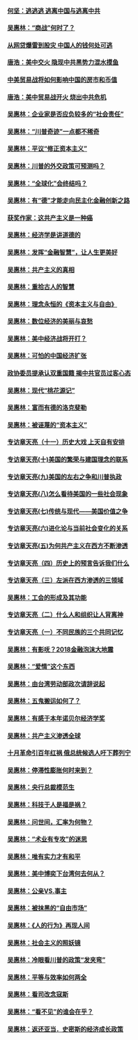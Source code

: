 #### [何坚：逃逃逃 逃离中国与逃离中共](../pages/nsc423/n10592891.md?t=10051046) 

#### [吴惠林：“商战”何时了？](../pages/nsc423/n10573558.md?t=10051046) 

#### [从网贷爆雷到股灾 中国人的钱何处可逃](../pages/nsc423/n10572800.md?t=10051046) 

#### [唐浩：美中交火 隐现中共黑势力混水摸鱼](../pages/nsc423/n10544040.md?t=10051046) 

#### [中美贸易战将如何影响中国的房市和币值](../pages/nsc423/n10543697.md?t=10051046) 

#### [唐浩：美中贸易战开火 烧出中共危机](../pages/nsc423/n10540126.md?t=10051046) 

#### [吴惠林：企业家是否应负较多的“社会责任”](../pages/nsc423/n10535022.md?t=10051046) 

#### [吴惠林：“川普奇迹”一点都不稀奇](../pages/nsc423/n10512808.md?t=10051046) 

#### [吴惠林：平议“修正资本主义”](../pages/nsc423/n10495724.md?t=10051046) 

#### [吴惠林：川普的外交政策可预测吗？](../pages/nsc423/n10462387.md?t=10051046) 

#### [吴惠林：“全球化”会终结吗？](../pages/nsc423/n10452838.md?t=10051046) 

#### [吴惠林：有“德”才能走向民主化金融创新之路](../pages/nsc423/n10432292.md?t=10051046) 

#### [获奖作家：这共产主义是一种癌](../pages/nsc423/n10431541.md?t=10051046) 

#### [吴惠林：经济学是讲道德的](../pages/nsc423/n10398014.md?t=10051046) 

#### [吴惠林：发挥“金融智慧”，让人生更美好](../pages/nsc423/n10375019.md?t=10051046) 

#### [吴惠林：共产主义的真相](../pages/nsc423/n10351394.md?t=10051046) 

#### [吴惠林：重拾古人的智慧](../pages/nsc423/n10337691.md?t=10051046) 

#### [吴惠林：理念永恒的《资本主义与自由》](../pages/nsc423/n10316274.md?t=10051046) 

#### [吴惠林：数位经济的美丽与哀愁](../pages/nsc423/n10292946.md?t=10051046) 

#### [吴惠林：美中经济战将开打？](../pages/nsc423/n10258825.md?t=10051046) 

#### [吴惠林：可怕的中国经济扩张](../pages/nsc423/n10219147.md?t=10051046) 

#### [政协委员提承认双重国籍 揭中共官员过客心态](../pages/nsc423/n10208809.md?t=10051046) 

#### [吴惠林：现代“桃花源记”](../pages/nsc423/n10185234.md?t=10051046) 

#### [吴惠林：富而有德的洛克斐勒](../pages/nsc423/n10142264.md?t=10051046) 

#### [吴惠林：被诬蔑的“资本主义”](../pages/nsc423/n10124816.md?t=10051046) 

#### [专访章天亮（十一）历史大戏 上天自有安排](../pages/nsc423/n10094905.md?t=10051046) 

#### [专访章天亮(十)美国的繁荣与建国理念的联系](../pages/nsc423/n10094899.md?t=10051046) 

#### [专访章天亮(九)美国的左右之争和川普执政](../pages/nsc423/n10094889.md?t=10051046) 

#### [专访章天亮(八)怎么看待美国的一些社会现象](../pages/nsc423/n10094857.md?t=10051046) 

#### [专访章天亮(七)传统与现代——美国价值之争](../pages/nsc423/n10093140.md?t=10051046) 

#### [专访章天亮(六)进化论与当前社会变化的关系](../pages/nsc423/n10092036.md?t=10051046) 

#### [专访章天亮(五)为何共产主义在西方不断渗透](../pages/nsc423/n10083620.md?t=10051046) 

#### [专访章天亮（四）历史上的预言告诉我们什么](../pages/nsc423/n10083606.md?t=10051046) 

#### [专访章天亮（三）左派在西方渗透的三领域](../pages/nsc423/n10081115.md?t=10051046) 

#### [吴惠林：工会的形成及其功能](../pages/nsc423/n10080633.md?t=10051046) 

#### [专访章天亮（二）什么人和组织让人背离神](../pages/nsc423/n10076637.md?t=10051046) 

#### [专访章天亮（一）不同民族的三个共同记忆](../pages/nsc423/n10074188.md?t=10051046) 

#### [吴惠林：有影呒？2018金融泡沫大地震](../pages/nsc423/n10040534.md?t=10051046) 

#### [吴惠林：“爱情”这个东西](../pages/nsc423/n10019423.md?t=10051046) 

#### [吴惠林：由台湾劳动部政次请辞说起](../pages/nsc423/n9979679.md?t=10051046) 

#### [吴惠林：五鬼搬运如何了？](../pages/nsc423/n9925338.md?t=10051046) 

#### [吴惠林：有感于本年诺贝尔经济学奖](../pages/nsc423/n9871883.md?t=10051046) 

#### [吴惠林：共产主义渗透全球](../pages/nsc423/n9812748.md?t=10051046) 

#### [十月革命引百年红祸 俄总统候选人吁下葬列宁](../pages/nsc423/n9810182.md?t=10051046) 

#### [吴惠林：停滞性膨胀何时来到？](../pages/nsc423/n9764136.md?t=10051046) 

#### [吴惠林：央行总裁模范生](../pages/nsc423/n9728134.md?t=10051046) 

#### [吴惠林：科技于人是福是祸？](../pages/nsc423/n9672982.md?t=10051046) 

#### [吴惠林：问世间，汇率为何物？](../pages/nsc423/n9621788.md?t=10051046) 

#### [吴惠林：“术业有专攻”的迷思](../pages/nsc423/n9580363.md?t=10051046) 

#### [吴惠林：唯有实力才有和平](../pages/nsc423/n9529599.md?t=10051046) 

#### [吴惠林：美中博奕下台湾何去何从？](../pages/nsc423/n9483598.md?t=10051046) 

#### [吴惠林：公亲VS.事主](../pages/nsc423/n9425637.md?t=10051046) 

#### [吴惠林：被抹黑的“自由市场”](../pages/nsc423/n9351545.md?t=10051046) 

#### [吴惠林：《人的行为》再现人间](../pages/nsc423/n9296339.md?t=10051046) 

#### [吴惠林：社会主义的照妖镜](../pages/nsc423/n9243460.md?t=10051046) 

#### [吴惠林：冷眼看川普的政策“发夹弯”](../pages/nsc423/n9120684.md?t=10051046) 

#### [吴惠林：平等与效率如何两全](../pages/nsc423/n9075430.md?t=10051046) 

#### [吴惠林：看司改念寇斯](../pages/nsc423/n9024915.md?t=10051046) 

#### [吴惠林：“看不见”的谁会在乎？](../pages/nsc423/n8977488.md?t=10051046) 

#### [吴惠林：返还亚当．史密斯的经济成长政策](../pages/nsc423/n8931896.md?t=10051046) 

